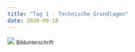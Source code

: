 ```yaml
---
title: "Tag 1 - Technische Grundlagen"
date: 2020-09-10
---
```


![](https://pad.gwdg.de/uploads/upload_4466499af32c24341ccc2a8cfd56aa56.png)
<small>Bildunterschrift</small>
